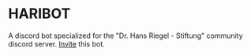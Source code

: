 
# HARIBOT

A discord bot specialized for the "Dr. Hans Riegel - Stiftung" community discord server.
[Invite](https://discord.com/oauth2/authorize?client_id=1024235031037759500&permissions=8&scope=bot) this bot.
